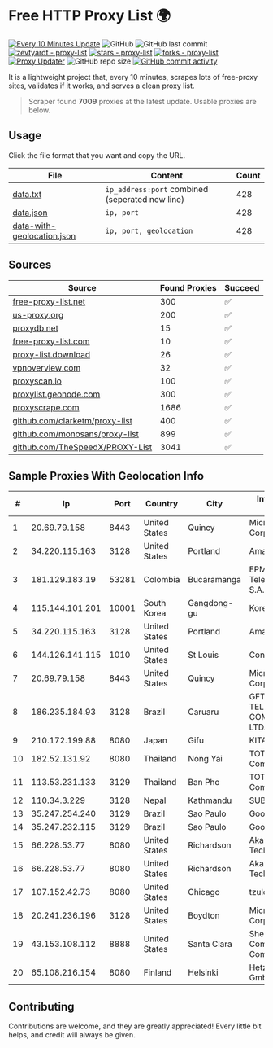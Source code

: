 
# Free HTTP Proxy List 🌍

[![Every 10 Minutes Update](https://github.com/mertguvencli/http-proxy-list/actions/workflows/main.yml/badge.svg?branch=main)](https://github.com/mertguvencli/http-proxy-list/actions/workflows/main.yml)
![GitHub](https://img.shields.io/github/license/mertguvencli/http-proxy-list)
![GitHub last commit](https://img.shields.io/github/last-commit/mertguvencli/http-proxy-list)
[![zevtyardt - proxy-list](https://img.shields.io/static/v1?label=zevtyardt&message=proxy-list&color=blue&logo=github)](https://github.com/zevtyardt/proxy-list "Go to GitHub repo")
[![stars - proxy-list](https://img.shields.io/github/stars/zevtyardt/proxy-list?style=social)](https://github.com/zevtyardt/proxy-list)
[![forks - proxy-list](https://img.shields.io/github/forks/zevtyardt/proxy-list?style=social)](https://github.com/zevtyardt/proxy-list)
[![Proxy Updater](https://github.com/zevtyardt/proxy-list/workflows/Proxy%20Updater/badge.svg)](https://github.com/zevtyardt/proxy-list/actions?query=workflow:"Proxy+Updater")
![GitHub repo size](https://img.shields.io/github/repo-size/zevtyardt/proxy-list)
[![GitHub commit activity](https://img.shields.io/github/commit-activity/m/zevtyardt/proxy-list?logo=commits)](https://github.com/zevtyardt/proxy-list/commits/main)

It is a lightweight project that, every 10 minutes, scrapes lots of free-proxy sites, validates if it works, and serves a clean proxy list.

> Scraper found **7009** proxies at the latest update. Usable proxies are below.

## Usage

Click the file format that you want and copy the URL.

|File|Content|Count|
|----|-------|-----|
|[data.txt](https://raw.githubusercontent.com/mertguvencli/http-proxy-list/main/proxy-list/data.txt)|`ip_address:port` combined (seperated new line)|428|
|[data.json](https://raw.githubusercontent.com/mertguvencli/http-proxy-list/main/proxy-list/data.json)|`ip, port`|428|
|[data-with-geolocation.json](https://raw.githubusercontent.com/mertguvencli/http-proxy-list/main/proxy-list/data-with-geolocation.json)|`ip, port, geolocation`|428|

## Sources

|Source|Found Proxies|Succeed|
|------|-------------|-------|
|[free-proxy-list.net](https://free-proxy-list.net)|300|✅|
|[us-proxy.org](https://www.us-proxy.org)|200|✅|
|[proxydb.net](http://proxydb.net)|15|✅|
|[free-proxy-list.com](https://free-proxy-list.com/?page=&port=&type%5B%5D=http&type%5B%5D=https&up_time=0&search=Search)|10|✅|
|[proxy-list.download](https://www.proxy-list.download/HTTP)|26|✅|
|[vpnoverview.com](https://vpnoverview.com/privacy/anonymous-browsing/free-proxy-servers)|32|✅|
|[proxyscan.io](https://www.proxyscan.io)|100|✅|
|[proxylist.geonode.com](https://proxylist.geonode.com/api/proxy-list?limit=300&page=1&sort_by=lastChecked&sort_type=desc&protocols=http,https)|300|✅|
|[proxyscrape.com](https://api.proxyscrape.com/v2/?request=displayproxies&protocol=http&timeout=10000&country=all&ssl=all&anonymity=all)|1686|✅|
|[github.com/clarketm/proxy-list](https://raw.githubusercontent.com/clarketm/proxy-list/master/proxy-list-raw.txt)|400|✅|
|[github.com/monosans/proxy-list](https://raw.githubusercontent.com/monosans/proxy-list/main/proxies/http.txt)|899|✅|
|[github.com/TheSpeedX/PROXY-List](https://raw.githubusercontent.com/TheSpeedX/PROXY-List/master/http.txt)|3041|✅|


## Sample Proxies With Geolocation Info

|#|Ip|Port|Country|City|Internet Service Provider|
|-|--|----|-------|----|-------------------------|
|1|20.69.79.158|8443|United States|Quincy|Microsoft Corporation|
|2|34.220.115.163|3128|United States|Portland|Amazon.com, Inc.|
|3|181.129.183.19|53281|Colombia|Bucaramanga|EPM Telecomunicaciones S.A. E.S.P.|
|4|115.144.101.201|10001|South Korea|Gangdong-gu|Korea Telecom|
|5|34.220.115.163|3128|United States|Portland|Amazon.com, Inc.|
|6|144.126.141.115|1010|United States|St Louis|Contabo Inc.|
|7|20.69.79.158|8443|United States|Quincy|Microsoft Corporation|
|8|186.235.184.93|3128|Brazil|Caruaru|GFT COMERCIO DE TELEFONIA E COMUNICACAO LTDA|
|9|210.172.199.88|8080|Japan|Gifu|KITAGATA|
|10|182.52.131.92|8080|Thailand|Nong Yai|TOT Public Company Limited|
|11|113.53.231.133|3129|Thailand|Ban Pho|TOT Public Company Limited|
|12|110.34.3.229|3128|Nepal|Kathmandu|SUBISU C7|
|13|35.247.254.240|3129|Brazil|Sao Paulo|Google LLC|
|14|35.247.232.115|3129|Brazil|Sao Paulo|Google LLC|
|15|66.228.53.77|8080|United States|Richardson|Akamai Technologies, Inc.|
|16|66.228.53.77|8080|United States|Richardson|Akamai Technologies, Inc.|
|17|107.152.42.73|8080|United States|Chicago|tzulo, inc.|
|18|20.241.236.196|3128|United States|Boydton|Microsoft Corporation|
|19|43.153.108.112|8888|United States|Santa Clara|Shenzhen Tencent Computer Systems Company Limited|
|20|65.108.216.154|8080|Finland|Helsinki|Hetzner Online GmbH|



## Contributing

Contributions are welcome, and they are greatly appreciated! Every
little bit helps, and credit will always be given.

